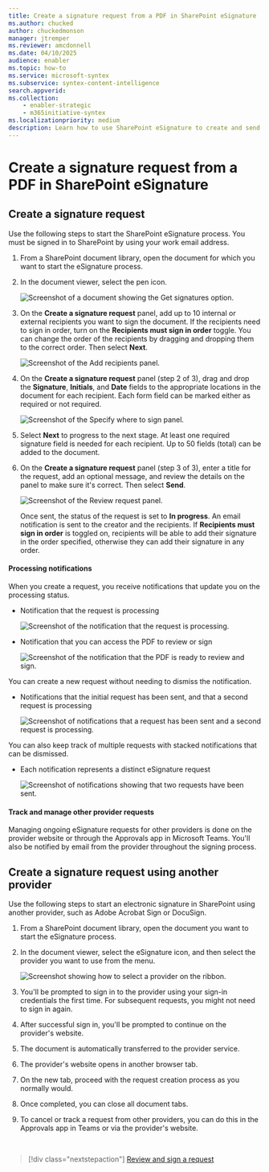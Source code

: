 ```yaml
---
title: Create a signature request from a PDF in SharePoint eSignature
ms.author: chucked
author: chuckedmonson
manager: jtremper
ms.reviewer: amcdonnell
ms.date: 04/10/2025
audience: enabler
ms.topic: how-to
ms.service: microsoft-syntex
ms.subservice: syntex-content-intelligence
search.appverid: 
ms.collection: 
    - enabler-strategic
    - m365initiative-syntex
ms.localizationpriority: medium
description: Learn how to use SharePoint eSignature to create and send electronic signature requests from a PDF file to people inside and outside of your organization. 
---
```


# Create a signature request from a PDF in SharePoint eSignature

## Create a signature request

Use the following steps to start the SharePoint eSignature process. You must be signed in to SharePoint by using your work email address.

1. From a SharePoint document library, open the document for which you want to start the eSignature process.

2. In the document viewer, select the pen icon.

    ![Screenshot of a document showing the Get signatures option.](../media/content-understanding/esignature-get-signatures-option-dark.png)

3. On the **Create a signature request** panel, add up to 10 internal or external recipients you want to sign the document. If the recipients need to sign in order, turn on the **Recipients must sign in order** toggle. You can change the order of the recipients by dragging and dropping them to the correct order. Then select **Next**.

    ![Screenshot of the Add recipients panel.](../media/content-understanding/esignature-add-recipients-panel-dark.png)

4. On the **Create a signature request** panel (step 2 of 3), drag and drop the **Signature**, **Initials**, and **Date** fields to the appropriate locations in the document for each recipient. Each form field can be marked either as required or not required.

    ![Screenshot of the Specify where to sign panel.](../media/content-understanding/esignature-add-form-fields-panel-dark.png)

5. Select **Next** to progress to the next stage. At least one required signature field is needed for each recipient. Up to 50 fields (total) can be added to the document.

6. On the **Create a signature request** panel (step 3 of 3), enter a title for the request, add an optional message, and review the details on the panel to make sure it's correct. Then select **Send**.

    ![Screenshot of the Review request panel.](../media/content-understanding/esignature-review-request-panel-dark.png)

    Once sent, the status of the request is set to **In progress**.  An email notification is sent to the creator and the recipients. If **Recipients must sign in order** is toggled on, recipients will be able to add their signature in the order specified, otherwise they can add their signature in any order.  

#### Processing notifications

When you create a request, you receive notifications that update you on the processing status.

- Notification that the request is processing

    ![Screenshot of the notification that the request is processing.](../media/content-understanding/esignature-notification-processing.png)

- Notification that you can access the PDF to review or sign

    ![Screenshot of the notification that the PDF is ready to review and sign.](../media/content-understanding/esignature-notification-processing.png)

You can create a new request without needing to dismiss the notification.

- Notifications that the initial request has been sent, and that a second request is processing

    ![Screenshot of notifications that a request has been sent and a second request is processing.](../media/content-understanding/esignature-notification-send-second-request.png)

You can also keep track of multiple requests with stacked notifications that can be dismissed.

- Each notification represents a distinct eSignature request

    ![Screenshot of notifications showing that two requests have been sent.](../media/content-understanding/esignature-notification-two-requests-sent.png)

#### Track and manage other provider requests

Managing ongoing eSignature requests for other providers is done on the provider website or through the Approvals app in Microsoft Teams. You'll also be notified by email from the provider throughout the signing process.

## Create a signature request using another provider

Use the following steps to start an electronic signature in SharePoint using another provider, such as Adobe Acrobat Sign or DocuSign.

1. From a SharePoint document library, open the document you want to start the eSignature process.

2. In the document viewer, select the eSignature icon, and then select the provider you want to use from the menu.

    ![Screenshot showing how to select a provider on the ribbon.](../media/content-understanding/esignature-select-provider.png)

3. You'll be prompted to sign in to the provider using your sign-in credentials the first time. For subsequent requests, you might not need to sign in again.

4. After successful sign in, you'll be prompted to continue on the provider's website.

5. The document is automatically transferred to the provider service.

6. The provider's website opens in another browser tab.

7. On the new tab, proceed with the request creation process as you normally would.
   
9. Once completed, you can close all document tabs.
    
10. To cancel or track a request from other providers, you can do this in the Approvals app in Teams or via the provider's website.

<br>

> [!div class="nextstepaction"]
> [Review and sign a request](esignature-review-sign-requests.md)
